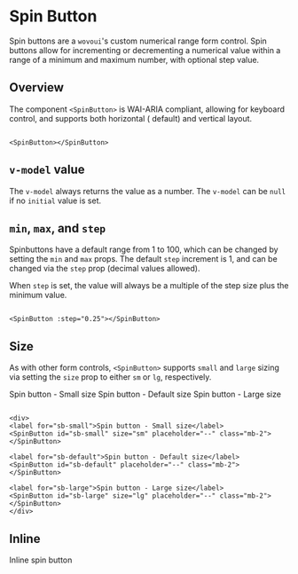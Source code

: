 # Spin Button

Spin buttons are a `wovoui`'s custom numerical range form control. Spin buttons allow for incrementing or decrementing a
numerical value within a range of a minimum and maximum number, with optional step value.

## Overview

The component `<SpinButton>` is WAI-ARIA compliant, allowing for keyboard control, and supports both horizontal (
default) and vertical layout.

<WSpinButton></WSpinButton>

```vue

<SpinButton></SpinButton>
```

## `v-model` value

The `v-model` always returns the value as a number. The `v-model` can be `null` if no `initial` value is set.

## `min`, `max`, and `step`

Spinbuttons have a default range from 1 to 100, which can be changed by setting the `min` and `max` props. The
default `step`
increment is 1, and can be changed via the `step` prop (decimal values allowed).

When `step` is set, the value will always be a multiple of the step size plus the minimum value.

<WSpinButton :step="0.25"></WSpinButton>

```vue

<SpinButton :step="0.25"></SpinButton>
```

## Size

As with other form controls, `<SpinButton>` supports `small` and `large` sizing via setting the `size` prop to either
`sm` or `lg`, respectively.

<div>
    <label for="sb-small">Spin button - Small size</label>
    <WSpinButton id="sb-small" size="sm" placeholder="--" class="mb-2"></WSpinButton>
    <label for="sb-default">Spin button - Default size</label>
    <WSpinButton id="sb-default" placeholder="--" class="mb-2"></WSpinButton>
    <label for="sb-large">Spin button - Large size</label>
    <WSpinButton id="sb-large" size="lg" placeholder="--" class="mb-2"></WSpinButton>
</div>

```vue

<div>
<label for="sb-small">Spin button - Small size</label>
<SpinButton id="sb-small" size="sm" placeholder="--" class="mb-2"></SpinButton>

<label for="sb-default">Spin button - Default size</label>
<SpinButton id="sb-default" placeholder="--" class="mb-2"></SpinButton>

<label for="sb-large">Spin button - Large size</label>
<SpinButton id="sb-large" size="lg" placeholder="--" class="mb-2"></SpinButton>
</div>
```

##  Inline

<div>
<label for="sb-inline">Inline spin button</label>
<WSpinButton id="sb-inline" inline></WSpinButton>
</div>